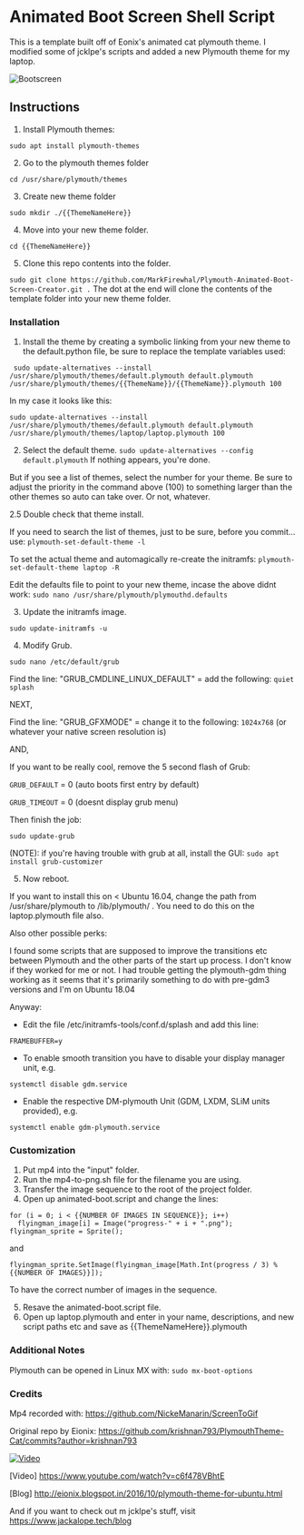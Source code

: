 # Animated Boot Screen Shell Script

This is a template built off of Eonix's animated cat plymouth theme. I modified some of jcklpe's scripts and added a new Plymouth theme for my laptop.  

![Bootscreen](https://i.imgur.com/0ReRjOf.gif)


## Instructions 

1. Install Plymouth themes:

`sudo apt install plymouth-themes`

2. Go to the plymouth themes folder

`
cd /usr/share/plymouth/themes
`

3. Create new theme folder

`
sudo mkdir ./{{ThemeNameHere}}
`

4. Move into your new theme folder.

`
cd {{ThemeNameHere}}
`

5. Clone this repo contents into the folder.

`
sudo git clone https://github.com/MarkFirewhal/Plymouth-Animated-Boot-Screen-Creator.git .
`
The dot at the end will clone the contents of the template folder into your new theme folder. 

### Installation
1. Install the theme by creating a symbolic linking from your new theme to the default.python file, be sure to replace the template variables used:

```
 sudo update-alternatives --install /usr/share/plymouth/themes/default.plymouth default.plymouth /usr/share/plymouth/themes/{{ThemeName}}/{{ThemeName}}.plymouth 100
```
In my case it looks like this:
```
sudo update-alternatives --install /usr/share/plymouth/themes/default.plymouth default.plymouth /usr/share/plymouth/themes/laptop/laptop.plymouth 100
```

2. Select the default theme.
`sudo update-alternatives --config default.plymouth`
If nothing appears, you're done. 

But if you see a list of themes, select the number for your theme. 
Be sure to adjust the priority in the command above (100) to something larger than the other themes so auto can take over. Or not, whatever. 


2.5 Double check that theme install.

If you need to search the list of themes, just to be sure, before you commit... use:
`
plymouth-set-default-theme -l
`

To set the actual theme and automagically re-create the initramfs:
`
plymouth-set-default-theme laptop -R
`

Edit the defaults file to point to your new theme, incase the above didnt work:
`
sudo nano /usr/share/plymouth/plymouthd.defaults
`


3. Update the initramfs image.

`
sudo update-initramfs -u
`

4. Modify Grub.

`
sudo nano /etc/default/grub
`


Find the line: "GRUB_CMDLINE_LINUX_DEFAULT" = add the following: `quiet splash`

NEXT,

Find the line: "GRUB_GFXMODE" = change it to the following: `1024x768` (or whatever your native screen resolution is)

AND,

If you want to be really cool, remove the 5 second flash of Grub: 

`GRUB_DEFAULT` = 0      (auto boots first entry by default)

`GRUB_TIMEOUT` = 0      (doesnt display grub menu)

Then finish the job:

`
sudo update-grub
`



(NOTE): if you're having trouble with grub at all, install the GUI: 
`
sudo apt install grub-customizer
`


5. Now reboot.

If you want to install this on < Ubuntu 16.04, change the path from /usr/share/plymouth to /lib/plymouth/ . You need to do this on the laptop.plymouth file also.

Also other possible perks:

I found some scripts that are supposed to improve the transitions etc between Plymouth and the other parts of the start up process. I don't know if they worked for me or not. I had trouble getting the plymouth-gdm thing working as it seems that it's primarily something to do with pre-gdm3 versions and I'm on Ubuntu 18.04

Anyway:

- Edit the file /etc/initramfs-tools/conf.d/splash and add this line:

`
FRAMEBUFFER=y
`

- To enable smooth transition you have to disable your display manager unit, e.g.

`
systemctl disable gdm.service
`

- Enable the respective DM-plymouth Unit (GDM, LXDM, SLiM units provided), e.g.

`
systemctl enable gdm-plymouth.service
`



### Customization

1. Put mp4 into the "input" folder. 
2. Run the mp4-to-png.sh file for the filename you are using. 
3. Transfer the image sequence to the root of the project folder.
4. Open up animated-boot.script and change the lines:
```
for (i = 0; i < {{NUMBER OF IMAGES IN SEQUENCE}}; i++)
  flyingman_image[i] = Image("progress-" + i + ".png");
flyingman_sprite = Sprite();
```
and 
```
flyingman_sprite.SetImage(flyingman_image[Math.Int(progress / 3) % {{NUMBER OF IMAGES}}]);
```
To have the correct number of images in the sequence. 

5. Resave the animated-boot.script file. 
6. Open up laptop.plymouth and enter in your name, descriptions, and new script paths etc and save as {{ThemeNameHere}}.plymouth



### Additional Notes
Plymouth can be opened in Linux MX with:
`
sudo mx-boot-options
`


### Credits

Mp4 recorded with: https://github.com/NickeManarin/ScreenToGif

Original repo by Eionix: https://github.com/krishnan793/PlymouthTheme-Cat/commits?author=krishnan793

[![Video](https://i.imgur.com/0ReRjOf.gif)](https://www.youtube.com/watch?v=c6f478VBhtE)

[Video] https://www.youtube.com/watch?v=c6f478VBhtE

[Blog] http://eionix.blogspot.in/2016/10/plymouth-theme-for-ubuntu.html

And if you want to check out m jcklpe's stuff, visit https://www.jackalope.tech/blog
